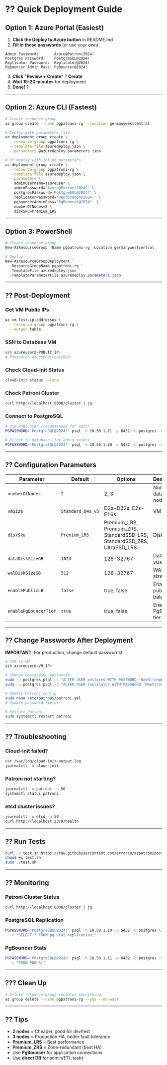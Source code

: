 # ?? Quick Deployment Guide

## Option 1: Azure Portal (Easiest)

1. **Click the Deploy to Azure button** in README.md
2. **Fill in these passwords** (or use your own):

```
Admin Password:       Azure@Patroni2024!
Postgres Password:    PostgreSQL@2024!
Replicator Password:  Replicator@2024!
PgBouncer Admin Pass: PgBouncer@2024!
```

3. **Click "Review + Create"** ? **Create**
4. **Wait 15-20 minutes** for deployment
5. **Done!** ?

---

## Option 2: Azure CLI (Fastest)

```bash
# Create resource group
az group create --name pgpatroni-rg --location germanywestcentral

# Deploy with parameters file
az deployment group create \
  --resource-group pgpatroni-rg \
  --template-file azuredeploy.json \
  --parameters @azuredeploy.parameters.json

# Or deploy with inline parameters
az deployment group create \
  --resource-group pgpatroni-rg \
  --template-file azuredeploy.json \
  --parameters \
    adminUsername=azureuser \
    adminPassword='Azure@Patroni2024!' \
    postgresPassword='PostgreSQL@2024!' \
    replicatorPassword='Replicator@2024!' \
    pgbouncerAdminPass='PgBouncer@2024!' \
    numberOfNodes=2 \
    diskSku=Premium_LRS
```

---

## Option 3: PowerShell

```powershell
# Create resource group
New-AzResourceGroup -Name pgpatroni-rg -Location germanywestcentral

# Deploy
New-AzResourceGroupDeployment `
  -ResourceGroupName pgpatroni-rg `
  -TemplateFile azuredeploy.json `
  -TemplateParameterFile azuredeploy.parameters.json
```

---

## ?? Post-Deployment

### Get VM Public IPs
```bash
az vm list-ip-addresses \
  --resource-group pgpatroni-rg \
  --output table
```

### SSH to Database VM
```bash
ssh azureuser@<PUBLIC_IP>
# Password: Azure@Patroni2024!
```

### Check Cloud-Init Status
```bash
cloud-init status --long
```

### Check Patroni Cluster
```bash
curl http://localhost:8008/cluster | jq
```

### Connect to PostgreSQL
```bash
# Via PgBouncer (recommended for apps)
PGPASSWORD='PostgreSQL@2024!' psql -h 10.50.1.11 -p 6432 -U postgres -d postgres

# Direct to database (for admin tasks)
PGPASSWORD='PostgreSQL@2024!' psql -h 10.50.1.10 -p 5432 -U postgres -d postgres
```

---

## ?? Configuration Parameters

| Parameter | Default | Options | Description |
|-----------|---------|---------|-------------|
| `numberOfNodes` | `2` | 2, 3 | Number of database nodes |
| `vmSize` | `Standard_D4s_v5` | D2s-D32s, E2s-E16s | VM size |
| `diskSku` | `Premium_LRS` | Premium_LRS, Premium_ZRS, StandardSSD_LRS, StandardSSD_ZRS, UltraSSD_LRS | Disk type |
| `dataDiskSizeGB` | `1024` | 128-32767 | Data disk size |
| `walDiskSizeGB` | `512` | 128-32767 | WAL disk size |
| `enablePublicLB` | `false` | true, false | Enable public load balancer |
| `enablePgBouncerTier` | `true` | true, false | Enable PgBouncer tier |

---

## ?? Change Passwords After Deployment

**IMPORTANT**: For production, change default passwords!

```bash
# SSH to VM
ssh azureuser@<VM_IP>

# Change PostgreSQL passwords
sudo -u postgres psql -c "ALTER USER postgres WITH PASSWORD 'NewStrongPassword';"
sudo -u postgres psql -c "ALTER USER replicator WITH PASSWORD 'NewStrongPassword';"

# Update Patroni config
sudo nano /etc/patroni/patroni.yml
# Update password fields

# Restart Patroni
sudo systemctl restart patroni
```

---

## ?? Troubleshooting

### Cloud-init failed?
```bash
cat /var/log/cloud-init-output.log
journalctl -u cloud-init
```

### Patroni not starting?
```bash
journalctl -u patroni -n 50
systemctl status patroni
```

### etcd cluster issues?
```bash
journalctl -u etcd -n 50
curl http://localhost:2379/health
```

---

## ?? Run Tests

```bash
curl -o test.sh https://raw.githubusercontent.com/errorcu/azpatronipostgre/main/scripts/test-deployment.sh
chmod +x test.sh
sudo ./test.sh
```

---

## ?? Monitoring

### Patroni Cluster Status
```bash
curl http://localhost:8008/cluster | jq
```

### PostgreSQL Replication
```bash
PGPASSWORD='PostgreSQL@2024!' psql -h 10.50.1.10 -p 5432 -U postgres \
  -c "SELECT * FROM pg_stat_replication;"
```

### PgBouncer Stats
```bash
PGPASSWORD='PostgreSQL@2024!' psql -h 10.50.1.11 -p 6432 -U postgres -d pgbouncer \
  -c "SHOW POOLS;"
```

---

## ??? Clean Up

```bash
# Delete resource group (deletes everything)
az group delete --name pgpatroni-rg --yes --no-wait
```

---

## ?? Tips

- **2 nodes** = Cheaper, good for dev/test
- **3 nodes** = Production HA, better fault tolerance
- **Premium_LRS** = Best performance
- **Premium_ZRS** = Zone-redundant (best HA)
- Use **PgBouncer** for application connections
- Use **direct DB** for admin/ETL tasks
